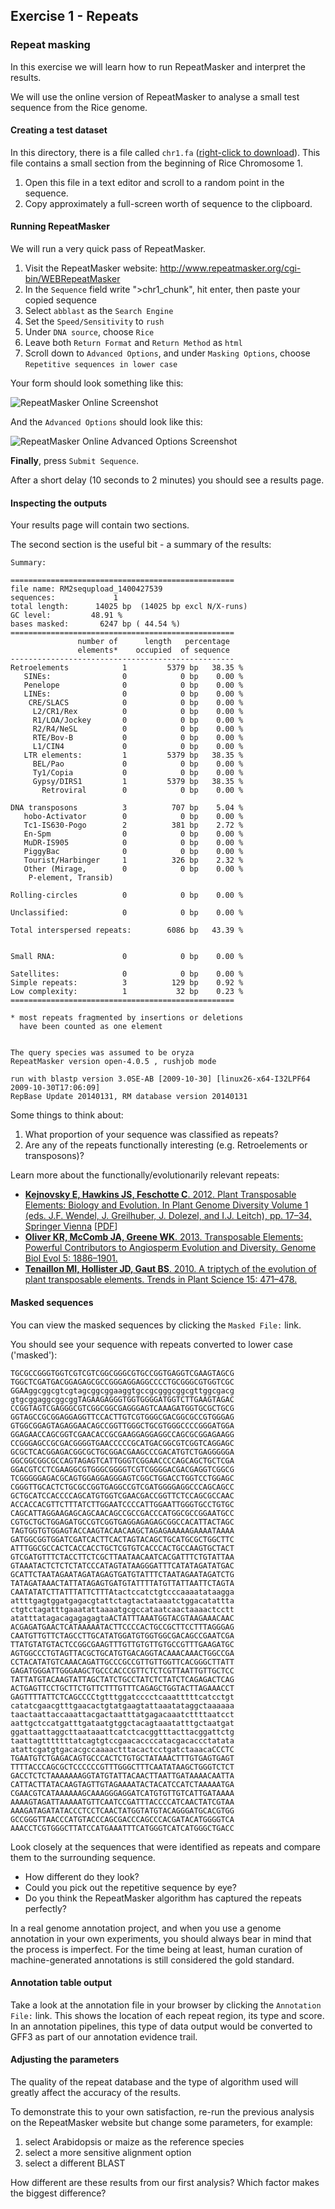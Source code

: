 Exercise 1 - Repeats
----

### Repeat masking

In this exercise we will learn how to run RepeatMasker and interpret the results.

We will use the online version of RepeatMasker to analyse a small test sequence from the Rice genome.

#### Creating a test dataset

In this directory, there is a file called `chr1.fa` ([right-click to download](https://raw.githubusercontent.com/Blahah/TGAC-2014-genome-annotation/master/exercises/1_repeats/chr1.fa)). This file contains a small section from the beginning of Rice Chromosome 1.

1. Open this file in a text editor and scroll to a random point in the sequence.
2. Copy approximately a full-screen worth of sequence to the clipboard.


#### Running RepeatMasker

We will run a very quick pass of RepeatMasker.

1. Visit the RepeatMasker website: http://www.repeatmasker.org/cgi-bin/WEBRepeatMasker
2. In the `Sequence` field write ">chr1_chunk", hit enter, then paste your copied sequence
3. Select `abblast` as the `Search Engine`
4. Set the `Speed/Sensitivity` to `rush`
5. Under `DNA source`, choose `Rice`
6. Leave both `Return Format` and `Return Method` as `html`
7. Scroll down to `Advanced Options`, and under `Masking Options`, choose `Repetitive sequences in lower case`

Your form should look something like this:

![RepeatMasker Online Screenshot](repeatmasker_online_screenshot1.png)

And the `Advanced Options` should look like this:

![RepeatMasker Online Advanced Options Screenshot](repeatmasker_online_screenshot2.png)

**Finally**, press `Submit Sequence`.

After a short delay (10 seconds to 2 minutes) you should see a results page.


#### Inspecting the outputs

Your results page will contain two sections.

The second section is the useful bit - a summary of the results:

```
Summary:

==================================================
file name: RM2sequpload_1400427539  
sequences:             1
total length:      14025 bp  (14025 bp excl N/X-runs) 
GC level:         48.91 %
bases masked:       6247 bp ( 44.54 %)
==================================================
               number of      length   percentage
               elements*    occupied  of sequence
--------------------------------------------------
Retroelements            1         5379 bp   38.35 %
   SINEs:                0            0 bp    0.00 %
   Penelope              0            0 bp    0.00 %
   LINEs:                0            0 bp    0.00 %
    CRE/SLACS            0            0 bp    0.00 %
     L2/CR1/Rex          0            0 bp    0.00 %
     R1/LOA/Jockey       0            0 bp    0.00 %
     R2/R4/NeSL          0            0 bp    0.00 %
     RTE/Bov-B           0            0 bp    0.00 %
     L1/CIN4             0            0 bp    0.00 %
   LTR elements:         1         5379 bp   38.35 %
     BEL/Pao             0            0 bp    0.00 %
     Ty1/Copia           0            0 bp    0.00 %
     Gypsy/DIRS1         1         5379 bp   38.35 %
       Retroviral        0            0 bp    0.00 %

DNA transposons          3          707 bp    5.04 %
   hobo-Activator        0            0 bp    0.00 %
   Tc1-IS630-Pogo        2          381 bp    2.72 %
   En-Spm                0            0 bp    0.00 %
   MuDR-IS905            0            0 bp    0.00 %
   PiggyBac              0            0 bp    0.00 %
   Tourist/Harbinger     1          326 bp    2.32 %
   Other (Mirage,        0            0 bp    0.00 %
    P-element, Transib)

Rolling-circles          0            0 bp    0.00 %

Unclassified:            0            0 bp    0.00 %

Total interspersed repeats:        6086 bp   43.39 %


Small RNA:               0            0 bp    0.00 %

Satellites:              0            0 bp    0.00 %
Simple repeats:          3          129 bp    0.92 %
Low complexity:          1           32 bp    0.23 %
==================================================

* most repeats fragmented by insertions or deletions
  have been counted as one element
                                                      

The query species was assumed to be oryza         
RepeatMasker version open-4.0.5 , rushjob mode
                                   
run with blastp version 3.0SE-AB [2009-10-30] [linux26-x64-I32LPF64 2009-10-30T17:06:09]
RepBase Update 20140131, RM database version 20140131
```

Some things to think about:

1. What proportion of your sequence was classified as repeats?
2. Are any of the repeats functionally interesting (e.g. Retroelements or transposons)?

Learn more about the functionally/evolutionarily relevant repeats:

 - [ **Kejnovsky E, Hawkins JS, Feschotte C**. 2012. Plant Transposable Elements: Biology and Evolution. In Plant Genome Diversity Volume 1 (eds. J.F. Wendel, J. Greilhuber, J. Dolezel, and I.J. Leitch), pp. 17–34, Springer Vienna](http://link.springer.com/chapter/10.1007/978-3-7091-1130-7_2) \[[PDF](http://www.springer.com/cda/content/document/cda_downloaddocument/9783709111291-c1.pdf)\]
- [ **Oliver KR, McComb JA, Greene WK**. 2013. Transposable Elements: Powerful Contributors to Angiosperm Evolution and Diversity. Genome Biol Evol 5: 1886–1901.](http://dx.doi.org/10.1093/gbe/evt141)
- [ **Tenaillon MI, Hollister JD, Gaut BS**. 2010. A triptych of the evolution of plant transposable elements. Trends in Plant Science 15: 471–478.](http://dx.doi.org/10.1016/j.tplants.2010.05.003)

#### Masked sequences

You can view the masked sequences by clicking the `Masked File:` link.

You should see your sequence with repeats converted to lower case ('masked'):

```
TGCGCCGGGTGGTCGTCGTCGGCGGGCGTGCCGGTGAGGTCGAAGTAGCG
TGGCTCGATGACGGAGAGCGCCGGGAGGAGGCCCCTGCGGGCGTGGTCGC
GGAAggcggcgtcgtagcggcggaaggtgccgcgggcggcgttggcgacg
gtgcggaggcggcggTAGAAGAGGGTGGTGGGGATGGTCTTGAAGTAGAC
CCGGTAGTCGAGGGCGTCGGCGGCGAGGGAGTCAAAGATGGTGCGCTGCG
GGTAGCCGCGGAGGAGGTTCCACTTGTCGTGGGCGACGGCGCCGTGGGAG
GTGGCGGAGTAGAGGAACAGCCGGTTGGGCTGCGTGGGCCCCGGGATGGA
GGAGAACCAGCGGTCGAACACCGCGAAGGAGGAGGCCAGCGCGGAGAAGG
CCGGGAGCCGCGACGGGGTGAACCCCCGCATGACGGCGTCGGTCAGGAGC
GCGCTCACGGAGACGGCGCTGCGGACGAAGCCCGACATGTCTGAGGGGGA
GGCGGCGGCGCCAGTAGAGTCATTGGGTCGGAACCCCAGCAGCTGCTCGA
GGACGTCCTCGAAGGCGTGGGCGGGGTCGTCGGGGACGACGAGGTCGGCG
TCGGGGGAGACGCAGTGGAGGAGGGAGTCGGCTGGACCTGGTCCTGGAGC
CGGGTTGCACTCTGCGCCGGTGAGGCCGTCGATGGGGAGGCCCAGCAGCC
GCTGCATCCACCCCAGCATGTGGTCGAACGACCGGTTCTCCAGCGCCAAC
ACCACCACGTTCTTTATCTTGGAATCCCCATTGGAATTGGGTGCCTGTGC
CAGCATTAGGAAGAGCAGCAACAGCCGCCGACCCATGGCGCCGGAATGCC
CGTGCTGCTGGAGATGCCGTCGGTGAGGAGAGAGCGGCCACATTACTAGC
TAGTGGTGTGGAGTACCAAGTACAACAAGCTAGAGAAAAAGAAAATAAAA
GATGGCGGTGGATCGATCACTTCACTAGTACAGCTGCATGCGCTGGCTTC
ATTTGGCGCCACTCACCACCTGCTCGTGTCACCCACTGCCAAGTGCTACT
GTCGATGTTTCTACCTTCTCGCTTAATAACAATCACGATTTCTGTATTAA
GTAAATACTCTCTCTATCCCATAGTATAAGGGATTTCATATAGATATGAC
GCATTCTAATAGAATAGATAGAGTGATGTATTTCTAATAGAATAGATCTG
TATAGATAAACTATTATAGAGTGATGTATTTTATGTTATTAATTCTAGTA
CAATATATCTTATTTATTCTTTAtactccatctgtcccaaaatataagga
attttgagtggatgagacgtattctagtactataaatctggacatattta
ctgtctagatttgaaatattaaaatgcgccataatcaactaaaactcctt
atatttatagacagagagagtaACTATTTAAATGGTACGTAAGAAACAAC
ACGAGATGAACTCATAAAAATACTTCCCCACTGCCGCTTCCTTTAGGGAG
CAATGTTGTTCTAGCCTTGCATATGGATGTGGTGGCGACAGCCGAATCGA
TTATGTATGTACTCCGGCGAAGTTTGTTGTGTTGTGCCGTTTGAAGATGC
AGTGGCCCTGTAGTTACGCTGCATGTGACAGGTACAAACAAACTGGCCGA
CCTACATATGTCAAACAGATTGCCCGCCGTTGTTGGTTCACGGGCTTATT
GAGATGGGATTGGGAAGCTGCCCACCCGTTCTCTCGTTAATTGTTGCTCC
TATTATGTACAAGTATTAGCTATCTGCCTATCTCTATCTCAGAGACTCAG
ACTGAGTTCCTGCTTCTGTTCTTTGTTTCAGAGCTGGTACTTAGAAACCT
GAGTTTTATTCTCAGCCCCtgtttggatcccctcaaatttttcatcctgt
catatcgaacgtttgaacactgtatgaagtattaaatataggctaaaaaa
taactaattaccaaattacgactaatttatgagacaaatcttttaatcct
aattgctccatgatttgataatgtggctacagtaaatatttgctaatgat
ggattaattaggcttaataaattcatctcacggtttacttacggattctg
taattagtttttttatcagtgtccgaacaccccatacgacaccctatata
atattcgatgtgacacgccaaaactttacactcctgatctaaacaCCCTC
TGAATGTCTGAGACAGTGCCCACTCTGTGCTATAAACTTTGTGAGTGAGT
TTTTACCCAGCGCTCCCCCCGTTTGGGCTTTCAATATAAGCTGGGTCTCT
GACCTCTCTAAAAAAAGGTATGTATTACAACTTAATTGATAAAACAATTA
CATTACTTATACAAGTAGTTGTAGAAAATACTACATCCATCTAAAAATGA
CGAACGTCATAAAAAAGCAAAGGGAGGATCATGTGTTGTCATTGATAAAA
AAAAGTAGATTAAAAATGTTCAATCCGATTTACCCCATCAACTATCGTAA
AAAGATAGATATACCCTCCTCAACTATGGTATGTACAGGGATGCACGTGG
GCCGGGTTAACCCATGTACCCAGCGACCCAGCCCACGATACATGGGGTCA
AAACCTCGTGGGCTTATCCATGAAATTTCATGGGTCATCATGGGCTGACC
```

Look closely at the sequences that were identified as repeats and compare them to the surrounding sequence.

- How different do they look?
- Could you pick out the repetitive sequence by eye?
- Do you think the RepeatMasker algorithm has captured the repeats perfectly?

In a real genome annotation project, and when you use a genome annotation in your own experiments, you should always bear in mind that the process is imperfect. For the time being at least, human curation of machine-generated annotations is still considered the gold standard.

#### Annotation table output

Take a look at the annotation file in your browser by clicking the `Annotation File:` link. This shows the location of each repeat region, its type and score. In an annotation pipelines, this type of data output would be converted to GFF3 as part of our annotation evidence trail.

#### Adjusting the parameters

The quality of the repeat database and the type of algorithm used will greatly affect the accuracy of the results.

To demonstrate this to your own satisfaction, re-run the previous analysis on the RepeatMasker website but change some parameters, for example:

1. select Arabidopsis or maize as the reference species
2. select a more sensitive alignment option
3. select a different BLAST

How different are these results from our first analysis? Which factor makes the biggest difference?
